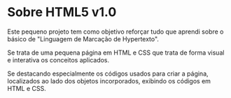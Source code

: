 # Sobre HTML5 v1.0
Este pequeno projeto tem como objetivo reforçar tudo que aprendi sobre o básico de "Linguagem de Marcação de Hypertexto".

Se trata de uma pequena página em HTML e CSS que trata de forma visual e interativa os conceitos aplicados.

Se destacando especialmente os códigos usados para criar a página, localizados ao lado dos objetos incorporados, exibindo os códigos em HTML e CSS.
